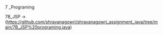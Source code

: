  7 _Programing

 7B_JSP ->(https://github.com/shravanagowri/shravanagowri_assignment_java/tree/main/7B_JSP%20programing.java)
